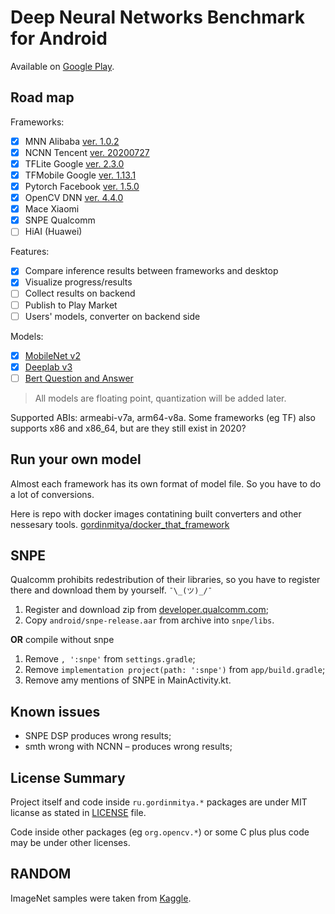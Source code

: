 # Deep Neural Networks Benchmark for Android

Available on [Google Play](https://play.google.com/store/apps/details?id=ru.gordinmitya.dnnbenchmark).

## Road map

Frameworks:	

- [x] MNN Alibaba [ver. 1.0.2](https://github.com/alibaba/MNN/releases/tag/1.0.2)
- [x] NCNN Tencent [ver. 20200727](https://github.com/Tencent/ncnn/releases/tag/20200727)
- [x] TFLite Google [ver. 2.3.0](https://bintray.com/google/tensorflow/tensorflow-lite/)
- [x] TFMobile Google [ver. 1.13.1](https://mvnrepository.com/artifact/org.tensorflow/tensorflow-android)
- [x] Pytorch Facebook [ver. 1.5.0](https://github.com/pytorch/pytorch/tree/master/android)
- [x] OpenCV DNN [ver. 4.4.0](https://github.com/opencv/opencv/releases/)
- [x] Mace Xiaomi
- [x] SNPE Qualcomm
- [ ] HiAI (Huawei)

Features:

- [x] Compare inference results between frameworks and desktop
- [x] Visualize progress/results
- [ ] Collect results on backend
- [ ] Publish to Play Market
- [ ] Users' models, converter on backend side

Models:

- [x] [MobileNet v2](https://www.tensorflow.org/lite/models/image_classification/overview)
- [x] [Deeplab v3](https://www.tensorflow.org/lite/models/segmentation/overview)
- [ ] [Bert Question and Answer](https://www.tensorflow.org/lite/models/bert_qa/overview)

> All models are floating point,
> quantization will be added later.


Supported ABIs: armeabi-v7a, arm64-v8a. 
Some frameworks (eg TF) also supports x86 and x86_64, but are they still exist in 2020?

## Run your own model

Almost each framework has its own format of model file. So you have to do a lot of conversions.

Here is repo with docker images contatining built converters and other nessesary tools. [gordinmitya/docker_that_framework](https://github.com/gordinmitya/docker_that_framework)

## SNPE

Qualcomm prohibits redestribution of their libraries, so you have to register there and download them by yourself. `¯\_(ツ)_/¯`

1. Register and download zip from [developer.qualcomm.com](https://developer.qualcomm.com/software/qualcomm-neural-processing-sdk);
2. Copy `android/snpe-release.aar` from archive into `snpe/libs`.

**OR** compile without snpe

1. Remove `, ':snpe'` from `settings.gradle`;
2. Remove `implementation project(path: ':snpe')` from `app/build.gradle`;
3. Remove amy mentions of SNPE in MainActivity.kt.

## Known issues

* SNPE DSP produces wrong results;
* smth wrong with NCNN – produces wrong results;

## License Summary

Project itself and code inside `ru.gordinmitya.*` packages are under MIT licanse as stated in [LICENSE](./LICENSE) file.

Code inside other packages (eg `org.opencv.*`) or some C plus plus code may be under other licenses.

## RANDOM

ImageNet samples were taken from [Kaggle](https://www.kaggle.com/dromosys/imagenet-fastai-sample#n01518878_27837.JPEG).
